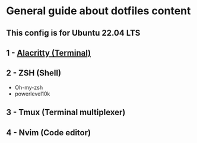 # General guide about dotfiles content

This config is for Ubuntu 22.04 LTS
---

## 1 - [Alacritty (Terminal)](alacritty/alacritty.md)

## 2 - ZSH (Shell)
- Oh-my-zsh
- powerlevel10k

## 3 - Tmux (Terminal multiplexer)

## 4 - Nvim (Code editor)
